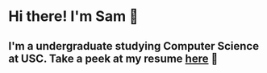 # Hi there! I'm Sam 👋

## I'm a undergraduate studying Computer Science at USC. Take a peek at my resume [here](https://drive.google.com/file/d/1ZsUMCXmXazZhe4X4wHl9dMx0i25bci2D/view?usp=sharing) 👀



<!--
**sam-sommerer/sam-sommerer** is a ✨ _special_ ✨ repository because its `README.md` (this file) appears on your GitHub profile.

Here are some ideas to get you started:

- 🔭 I’m currently working on ...
- 🌱 I’m currently learning ...
- 👯 I’m looking to collaborate on ...
- 🤔 I’m looking for help with ...
- 💬 Ask me about ...
- 📫 How to reach me: ...
- 😄 Pronouns: ...
- ⚡ Fun fact: ...
-->
